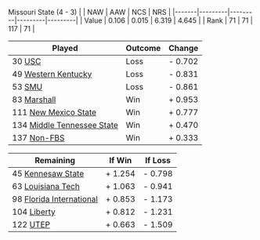 Missouri State (4 - 3)
|       |   NAW   |   AAW   |   NCS   |   NRS   |
|-------|---------|---------|---------|---------|
| Value |   0.106 |   0.015 |   6.319 |   4.645 |
| Rank  |      71 |      71 |     117 |      71 |

| Played                    | Outcome    |  Change  |
|---------------------------|------------|----------|
|  30 [USC                   ](USC.md)| Loss       | -  0.702 |
|  49 [Western Kentucky      ](WesternKentucky.md)| Loss       | -  0.831 |
|  53 [SMU                   ](SMU.md)| Loss       | -  0.861 |
|  83 [Marshall              ](Marshall.md)| Win        | +  0.953 |
| 111 [New Mexico State      ](NewMexicoState.md)| Win        | +  0.777 |
| 134 [Middle Tennessee State](MiddleTennesseeState.md)| Win        | +  0.470 |
| 137 [Non-FBS               ](NonFBS.md)| Win        | +  0.333 |

| Remaining                 |  If Win  |  If Loss |
|---------------------------|----------|----------|
|  45 [Kennesaw State        ](KennesawState.md)| +  1.254 | -  0.798 |
|  63 [Louisiana Tech        ](LouisianaTech.md)| +  1.063 | -  0.941 |
|  98 [Florida International ](FloridaInternational.md)| +  0.853 | -  1.173 |
| 104 [Liberty               ](Liberty.md)| +  0.812 | -  1.231 |
| 122 [UTEP                  ](UTEP.md)| +  0.663 | -  1.509 |


